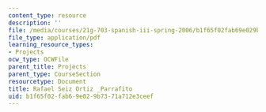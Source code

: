 ```yaml
---
content_type: resource
description: ''
file: /media/courses/21g-703-spanish-iii-spring-2006/b1f65f02fab69e029b7371a712e3ceef_MIT21G_703S06_raf_se.pdf
file_type: application/pdf
learning_resource_types:
- Projects
ocw_type: OCWFile
parent_title: Projects
parent_type: CourseSection
resourcetype: Document
title: Rafael Seiz Ortiz _Parrafito
uid: b1f65f02-fab6-9e02-9b73-71a712e3ceef
---
```

